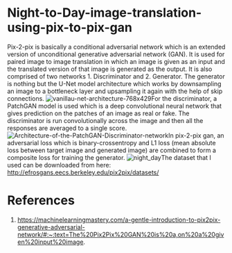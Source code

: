 # Night-to-Day-image-translation-using-pix-to-pix-gan
Pix-2-pix is basically a conditional adversarial network which is an extended version of unconditional generative adversarial network (GAN). It is used for paired image to image translation in which an image is given as an input and the translated version of that image is generated as the output. It is also comprised of two networks 1. Discriminator and 2. Generator. The generator is nothing but the U-Net model architecture which works by downsampling an image to a bottleneck layer and upsampling it again with the help of skip connections. ![vanillau-net-architecture-768x429](https://user-images.githubusercontent.com/76652458/189713156-571fb06e-4cc4-4718-b655-36bebb1c364c.png)For the discriminator, a PatchGAN model is used which is a deep convolutional neural network that gives prediction on the patches of an image as real or fake. The discriminator is run convolutionally across the image and then all the responses are averaged to a single score. ![Architecture-of-the-PatchGAN-Discriminator-network](https://user-images.githubusercontent.com/76652458/189714813-cfbf321d-dc4a-4ca8-8595-bc53038287bb.png)In pix-2-pix gan, an adversarial loss which is binary-crossentropy and L1 loss (mean absolute loss between target image and generated image) are combined to form a composite loss for training the generator. 
![night_day](https://user-images.githubusercontent.com/76652458/189727486-884e7ef9-f36c-4d4a-9fe4-acebad7bc3b7.png)The dataset that I used can be downloaded from here: http://efrosgans.eecs.berkeley.edu/pix2pix/datasets/
# References 
1. https://machinelearningmastery.com/a-gentle-introduction-to-pix2pix-generative-adversarial-network/#:~:text=The%20Pix2Pix%20GAN%20is%20a,on%20a%20given%20input%20image.

